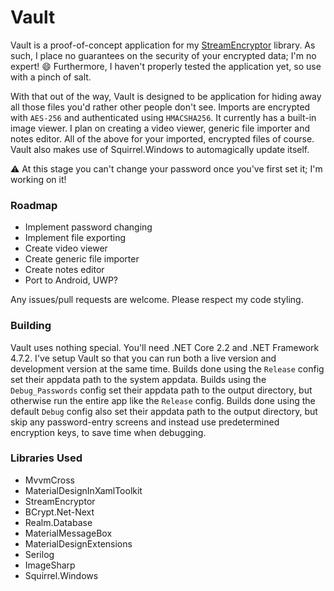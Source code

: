# Vault
Vault is a proof-of-concept application for my [StreamEncryptor](https://github.com/carlst99/StreamEncryptor) library. As such, I place no guarantees on the security of your encrypted data; I'm no expert! :smile:
Furthermore, I haven't properly tested the application yet, so use with a pinch of salt.

With that out of the way, Vault is designed to be application for hiding away all those files you'd rather other people don't see.
Imports are encrypted with `AES-256` and authenticated using `HMACSHA256`.
It currently has a built-in image viewer. I plan on creating a video viewer, generic file importer and notes editor. All of the above for your imported, encrypted files of course. Vault also makes use of Squirrel.Windows to automagically update itself.

:warning: At this stage you can't change your password once you've first set it; I'm working on it!

### Roadmap
- Implement password changing
- Implement file exporting
- Create video viewer
- Create generic file importer
- Create notes editor
- Port to Android, UWP?

Any issues/pull requests are welcome. Please respect my code styling.

### Building
Vault uses nothing special. You'll need .NET Core 2.2 and .NET Framework 4.7.2. I've setup Vault so that you can run both a live version and development version at the same time. Builds done using the `Release` config set their appdata path to the system appdata. Builds  using the `Debug_Passwords` config set their appdata path to the output directory, but otherwise run the entire app like the `Release` config. Builds done using the default `Debug` config also set their appdata path to the output directory, but skip any password-entry screens and instead use predetermined encryption keys, to save time when debugging.

### Libraries Used
- MvvmCross
- MaterialDesignInXamlToolkit
- StreamEncryptor
- BCrypt.Net-Next
- Realm.Database
- MaterialMessageBox
- MaterialDesignExtensions
- Serilog
- ImageSharp
- Squirrel.Windows
